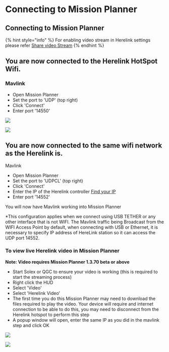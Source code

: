# Connecting to Mission Planner

## Connecting to Mission Planner

{% hint style="info" %}
For enabling video stream in Herelink settings please refer [Share video Stream](share-video-stream.md)
{% endhint %}

## You are now connected to the Herelink HotSpot Wifi.

### **Mavlink**

* Open Mission Planner
* Set the port to 'UDP' (top right)
* Click 'Connect'
* Enter port '14550'

![](../../.gitbook/assets/screen-udp-copie-min.jpg)

![](../../.gitbook/assets/mission-planner-2.png)

## You are now connected to the same wifi network as the Herelink is.

Mavlink

* Open Mission Planner
* Set the port to 'UDPCL' (top right)
* Click 'Connect'
* Enter the IP of the Herelink controller [Find your IP](https://ccm.net/faq/33725-how-to-check-your-android-ip-address)
* Enter port '14552'

You will now have Mavlink working into Mission Planner

\*This configuration applies when we connect using USB TETHER or any other interface that is not WIFI. The Mavlink traffic being Broadcast from the WIFI Access Point by default, when connecting with USB or Ethernet, it is necessary to specify IP address of HereLink station so it can access the UDP port 14552.

### To view live Herelink video in Mission Planner

**Note: Video requires Mission Planner 1.3.70 beta or above**

* Start Solex or QGC to ensure your video is working (this is required to start the streaming process)
* Right click the HUD
* Select 'Video'&#x20;
* Select 'Herelink Video'
* The first time you do this Mission Planner may need to download the files required to play the video. Your device will require and internet connection to be able to do this, you may need to disconnect from the Herelink hotspot to perform this step
* A popup window will open, enter the same IP as you did in the mavlink step and click OK

![](../../.gitbook/assets/herelink-video.jpg)

![](../../.gitbook/assets/herelink-video-ip.jpg)
